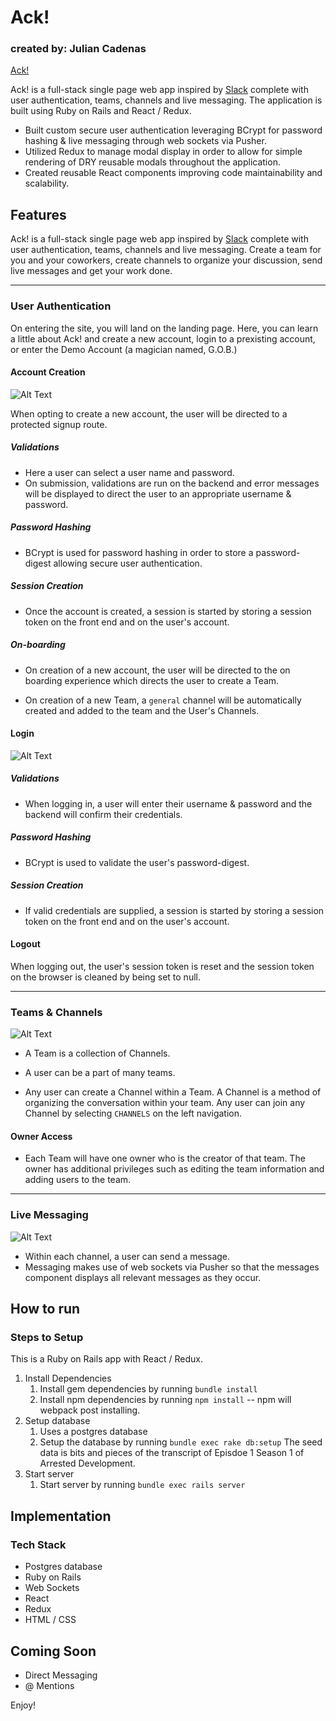 # Ack!
### created by: Julian Cadenas

[Ack!][live]

Ack! is a full-stack single page web app inspired by [Slack][slack] complete with user authentication, teams, channels and live messaging.  The application is built using Ruby on Rails and React / Redux.
* Built custom secure user authentication leveraging BCrypt for password hashing & live messaging through web sockets via Pusher.
* Utilized Redux to manage modal display in order to allow for simple rendering of DRY reusable modals throughout the application.
* Created reusable React components improving code maintainability and scalability.


[live]: http://www.ack-app.com/#/
[slack]: https://www.slack.com


## Features

Ack! is a full-stack single page web app inspired by [Slack][slack] complete with user authentication, teams, channels and live messaging.  Create a team for you and your coworkers, create channels to organize your discussion, send live messages and get your work done.

---
### User Authentication

On entering the site, you will land on the landing page.  Here, you can learn a little about Ack! and create a new account, login to a prexisting account, or enter the Demo Account (a magician named, G.O.B.)

#### Account Creation

![Alt Text](https://media.giphy.com/media/3o7aD60sCx93TkzO6Y/giphy.gif)

When opting to create a new account, the user will be directed to a protected signup route.

##### Validations
* Here a user can select a user name and password.
* On submission, validations are run on the backend and error messages will be displayed to direct the user to an appropriate username & password.

##### Password Hashing
* BCrypt is used for password hashing in order to store a password-digest allowing secure user authentication.

##### Session Creation
* Once the account is created, a session is started by storing a session token on the front end and on the user's account.

##### On-boarding
* On creation of a new account, the user will be directed to the on boarding experience which directs the user to create a Team.

* On creation of a new Team, a `general` channel will be automatically created and added to the team and the User's Channels.


#### Login

![Alt Text](https://media.giphy.com/media/26n7aCsZ2aH6JzZhS/giphy.gif)

##### Validations
* When logging in, a user will enter their username & password and the backend will confirm their credentials.

##### Password Hashing
* BCrypt is used to validate the user's password-digest.

##### Session Creation
* If valid credentials are supplied, a session is started by storing a session token on the front end and on the user's account.

#### Logout

When logging out, the user's session token is reset and the session token on the browser is cleaned by being set to null.

---
### Teams & Channels

![Alt Text](https://media.giphy.com/media/l378eMan4xnFFjsqI/giphy.gif)

* A Team is a collection of Channels.  

* A user can be a part of many teams.

* Any user can create a Channel within a Team.  A Channel is a method of organizing the conversation within your team. Any user can join any Channel by selecting `CHANNELS` on the left navigation.

#### Owner Access
* Each Team will have one owner who is the creator of that team.  The owner has additional privileges such as editing the team information and adding users to the team.

---
### Live Messaging

![Alt Text](https://media.giphy.com/media/3ohhwF1Cpr3zyIibYs/giphy.gif)

* Within each channel, a user can send a message.
* Messaging makes use of web sockets via Pusher so that the messages component displays all relevant messages as they occur.

## How to run

### Steps to Setup

This is a Ruby on Rails app with React / Redux.

1. Install Dependencies
    1. Install gem dependencies by running `bundle install`
    2. Install npm dependencies by running `npm install` -- npm will webpack post installing.
2. Setup database
    1.  Uses a postgres database
    2.  Setup the database by running `bundle exec rake db:setup`
        The seed data is bits and pieces of the transcript of Episdoe 1 Season 1 of Arrested Development.
3. Start server
    1. Start server by running `bundle exec rails server`

## Implementation
### Tech Stack
* Postgres database
* Ruby on Rails
* Web Sockets
* React
* Redux
* HTML / CSS

## Coming Soon

* Direct Messaging
* @ Mentions


Enjoy!
